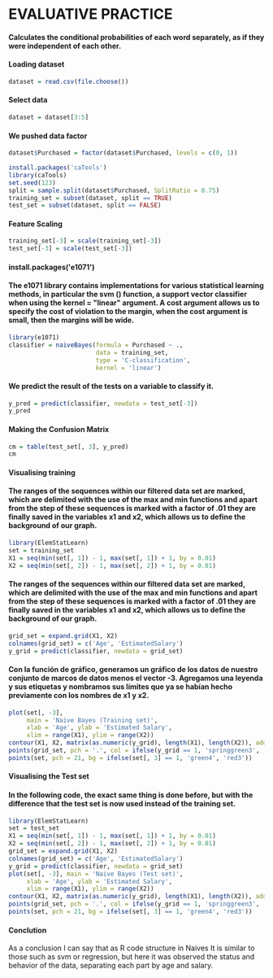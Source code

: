 # EVALUATIVE PRACTICE 

#### Calculates the conditional probabilities of each word separately, as if they were independent of each other.

#### Loading dataset
```R
dataset = read.csv(file.choose())
```

#### Select data
```R
dataset = dataset[3:5]
```

#### We pushed data factor 
```R
dataset$Purchased = factor(dataset$Purchased, levels = c(0, 1))

install.packages('caTools')
library(caTools)
set.seed(123)
split = sample.split(dataset$Purchased, SplitRatio = 0.75)
training_set = subset(dataset, split == TRUE)
test_set = subset(dataset, split == FALSE)
```

#### Feature Scaling
```R
training_set[-3] = scale(training_set[-3])
test_set[-3] = scale(test_set[-3])
```

#### install.packages('e1071')
#### The e1071 library contains implementations for various statistical learning methods, in particular the svm () function, a support vector classifier when using the kernel = "linear" argument. A cost argument allows us to specify the cost of violation to the margin, when the cost argument is small, then the margins will be wide.
```R
library(e1071)
classifier = naiveBayes(formula = Purchased ~ .,
                        data = training_set,
                        type = 'C-classification',
                        kernel = 'linear')
```

#### We predict the result of the tests on a variable to classify it.
```R
y_pred = predict(classifier, newdata = test_set[-3])
y_pred
```

#### Making the Confusion Matrix
```R
cm = table(test_set[, 3], y_pred)
cm
```

#### Visualising training
#### The ranges of the sequences within our filtered data set are marked, which are delimited with the use of the max and min functions and apart from the step of these sequences is marked with a factor of .01 they are finally saved in the variables x1 and x2, which allows us to define the background of our graph.
```R
library(ElemStatLearn)
set = training_set
X1 = seq(min(set[, 1]) - 1, max(set[, 1]) + 1, by = 0.01)
X2 = seq(min(set[, 2]) - 1, max(set[, 2]) + 1, by = 0.01)
```

#### The ranges of the sequences within our filtered data set are marked, which are delimited with the use of the max and min functions and apart from the step of these sequences is marked with a factor of .01 they are finally saved in the variables x1 and x2, which allows us to define the background of our graph.
```R
grid_set = expand.grid(X1, X2)
colnames(grid_set) = c('Age', 'EstimatedSalary')
y_grid = predict(classifier, newdata = grid_set)
```

#### Con la función de gráfico, generamos un gráfico de los datos de nuestro conjunto de marcos de datos menos el vector -3. Agregamos una leyenda y sus etiquetas y nombramos sus límites que ya se habían hecho previamente con los nombres de x1 y x2.
```R
plot(set[, -3],
     main = 'Naive Bayes (Training set)',
     xlab = 'Age', ylab = 'Estimated Salary',
     xlim = range(X1), ylim = range(X2))
contour(X1, X2, matrix(as.numeric(y_grid), length(X1), length(X2)), add = TRUE)
points(grid_set, pch = '.', col = ifelse(y_grid == 1, 'springgreen3', 'tomato'))
points(set, pch = 21, bg = ifelse(set[, 3] == 1, 'green4', 'red3'))
```

#### Visualising the Test set 
#### In the following code, the exact same thing is done before, but with the difference that the test set is now used instead of the training set.
```R
library(ElemStatLearn)
set = test_set
X1 = seq(min(set[, 1]) - 1, max(set[, 1]) + 1, by = 0.01)
X2 = seq(min(set[, 2]) - 1, max(set[, 2]) + 1, by = 0.01)
grid_set = expand.grid(X1, X2)
colnames(grid_set) = c('Age', 'EstimatedSalary')
y_grid = predict(classifier, newdata = grid_set)
plot(set[, -3], main = 'Naive Bayes (Test set)',
     xlab = 'Age', ylab = 'Estimated Salary',
     xlim = range(X1), ylim = range(X2))
contour(X1, X2, matrix(as.numeric(y_grid), length(X1), length(X2)), add = TRUE)
points(grid_set, pch = '.', col = ifelse(y_grid == 1, 'springgreen3', 'tomato'))
points(set, pch = 21, bg = ifelse(set[, 3] == 1, 'green4', 'red3'))
```
#### Conclution
As a conclusion I can say that as R code structure in Naives
It is similar to those such as svm or regression, but here it was observed
the status and behavior of the data, separating each part by age and salary.